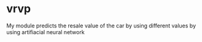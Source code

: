 # vrvp
My module predicts the resale value of the car by using different values by using artifiacial neural network
